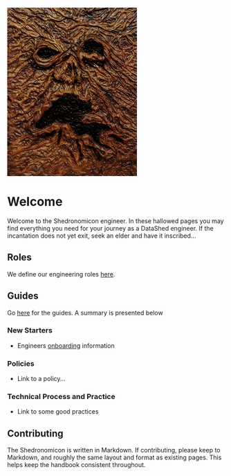 ![Ex Mortis!](/assets/images/shed.jpg)

# Welcome

Welcome to the Shedronomicon engineer. In these hallowed pages you may find everything you need for your journey as a DataShed engineer. If the incantation does not yet exit, seek an elder and have it inscribed...

## Roles

We define our engineering roles [here](/roles/README.md).

## Guides

Go [here](/guides) for the guides. A summary is presented below

### New Starters

- Engineers [onboarding](/roles/onboarding.md) information

### Policies

- Link to a policy...

### Technical Process and Practice

- Link to some good practices

## Contributing

The Shedronomicon is written in Markdown. If contributing, please keep to Markdown, and roughly the same layout and format as existing pages. This helps keep the handbook consistent throughout.
